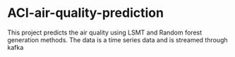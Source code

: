# ACI-air-quality-prediction
This project predicts the air quality using LSMT and Random forest generation methods. The data is a time series data and is streamed through kafka 
